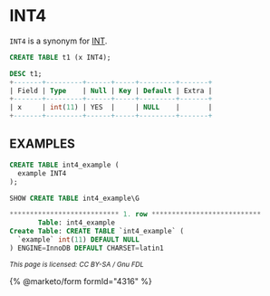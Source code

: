 # INT4

`INT4` is a synonym for [INT](int.md).

```sql
CREATE TABLE t1 (x INT4);

DESC t1;
+-------+---------+------+-----+---------+-------+
| Field | Type    | Null | Key | Default | Extra |
+-------+---------+------+-----+---------+-------+
| x     | int(11) | YES  |     | NULL    |       |
+-------+---------+------+-----+---------+-------+
```

## EXAMPLES

```sql
CREATE TABLE int4_example (
  example INT4
);
```

```sql
SHOW CREATE TABLE int4_example\G

*************************** 1. row ***************************
       Table: int4_example
Create Table: CREATE TABLE `int4_example` (
  `example` int(11) DEFAULT NULL
) ENGINE=InnoDB DEFAULT CHARSET=latin1
```

<sub>_This page is licensed: CC BY-SA / Gnu FDL_</sub>

{% @marketo/form formId="4316" %}
